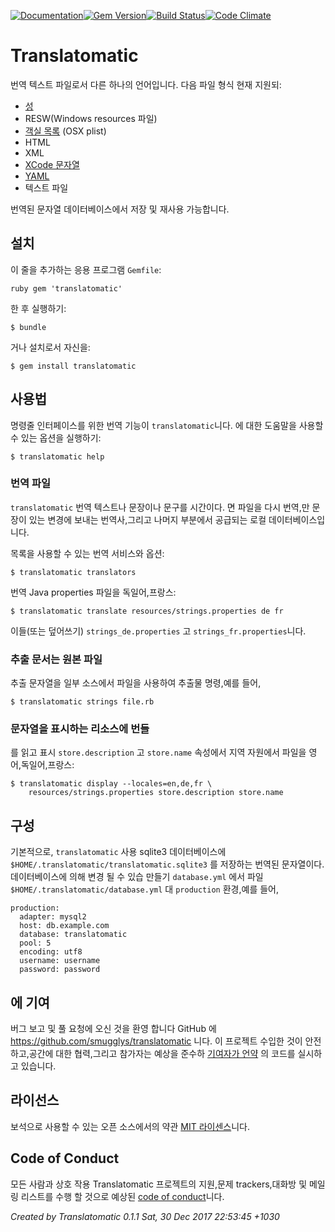 [![Documentation](http://img.shields.io/badge/yard-docs-blue.svg)](http://www.rubydoc.info/gems/translatomatic)[![Gem Version](https://badge.fury.io/rb/translatomatic.svg)](https://badge.fury.io/rb/translatomatic)[![Build Status](https://travis-ci.org/smugglys/translatomatic.svg?branch=master)](https://travis-ci.org/smugglys/translatomatic)[![Code Climate](https://codeclimate.com/github/smugglys/translatomatic.svg)](https://codeclimate.com/github/smugglys/translatomatic)

# Translatomatic

번역 텍스트 파일로서 다른 하나의 언어입니다. 다음 파일 형식 현재 지원되:

- [성](https://en.wikipedia.org/wiki/.properties)
- RESW(Windows resources 파일)
- [객실 목록](https://en.wikipedia.org/wiki/Property_list) (OSX plist)
- HTML
- XML
- [XCode 문자열](https://developer.apple.com/library/content/documentation/Cocoa/Conceptual/LoadingResources/Strings/Strings.html)
- [YAML](http://yaml.org/)
- 텍스트 파일

번역된 문자열 데이터베이스에서 저장 및 재사용 가능합니다.

## 설치

이 줄을 추가하는 응용 프로그램 `Gemfile`:

`ruby
gem 'translatomatic'
`

한 후 실행하기:

    $ bundle

거나 설치로서 자신을:

    $ gem install translatomatic

## 사용법

명령줄 인터페이스를 위한 번역 기능이 `translatomatic`니다. 에 대한 도움말을 사용할 수 있는 옵션을 실행하기:

    $ translatomatic help

### 번역 파일

`translatomatic` 번역 텍스트나 문장이나 문구를 시간이다. 면 파일을 다시 번역,만 문장이 있는 변경에 보내는 번역사,그리고 나머지 부분에서 공급되는 로컬 데이터베이스입니다.

목록을 사용할 수 있는 번역 서비스와 옵션:

    $ translatomatic translators

번역 Java properties 파일을 독일어,프랑스:

    $ translatomatic translate resources/strings.properties de fr

이들(또는 덮어쓰기) `strings_de.properties` 고 `strings_fr.properties`니다.

### 추출 문서는 원본 파일

추출 문자열을 일부 소스에서 파일을 사용하여 추출물 명령,예를 들어,

    $ translatomatic strings file.rb

### 문자열을 표시하는 리소스에 번들

를 읽고 표시 `store.description` 고 `store.name` 속성에서 지역 자원에서 파일을 영어,독일어,프랑스:

    $ translatomatic display --locales=en,de,fr \
        resources/strings.properties store.description store.name

## 구성

기본적으로, `translatomatic` 사용 sqlite3 데이터베이스에 `$HOME/.translatomatic/translatomatic.sqlite3` 를 저장하는 번역된 문자열이다. 데이터베이스에 의해 변경 될 수 있습 만들기 `database.yml` 에서 파일 `$HOME/.translatomatic/database.yml` 대 `production` 환경,예를 들어,

    production:
      adapter: mysql2
      host: db.example.com
      database: translatomatic
      pool: 5
      encoding: utf8
      username: username
      password: password

## 에 기여

버그 보고 및 풀 요청에 오신 것을 환영 합니다 GitHub 에 https://github.com/smugglys/translatomatic 니다. 이 프로젝트 수입한 것이 안전하고,공간에 대한 협력,그리고 참가자는 예상을 준수하 [기여자가 언약](http://contributor-covenant.org) 의 코드를 실시하고 있습니다.

## 라이선스

보석으로 사용할 수 있는 오픈 소스에서의 약관 [MIT 라이센스](https://opensource.org/licenses/MIT)니다.

## Code of Conduct

모든 사람과 상호 작용 Translatomatic 프로젝트의 지원,문제 trackers,대화방 및 메일링 리스트를 수행 할 것으로 예상된 [code of conduct](https://github.com/smugglys/translatomatic/blob/master/CODE_OF_CONDUCT.md)니다.

_Created by Translatomatic 0.1.1 Sat, 30 Dec 2017 22:53:45 +1030_
